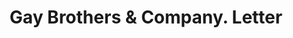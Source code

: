---
doi: 10.7916/D8KS83MK
date_other: '1893'
date_other_textual: '1893'
form: correspondence
genre:
- Letters (correspondence)
name:
- Gay Brothers & Company
object_in_context_url: https://biggert.cul.columbia.edu/items/view/ave_biggert_01005
subject_hierarchical_geographic:
- New York, New York, United States
subject_name:
- Gay Brothers & Company
title: Gay Brothers & Company. Letter
sort_title: Gay Brothers & Company. Letter
call_number: ave_biggert_01005
coordinates:
- 40.71277777777778,-74.00583333333333
pid: ave_biggert_01005
identifiers: ave_biggert_01005
permalink: /biggert/ave_biggert_01005/
layout: iiif-image-page
---